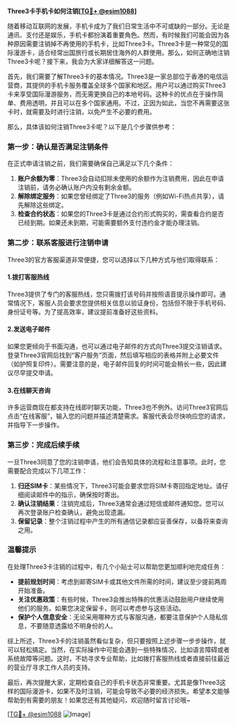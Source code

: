 **Three3卡手机卡如何注销[[TG💪+ @esim1088](https://t.me/s/esim1088)]**

随着移动互联网的发展，手机卡成为了我们日常生活中不可或缺的一部分。无论是通讯、支付还是娱乐，手机卡都扮演着重要角色。然而，有时候我们可能会因为各种原因需要注销掉不再使用的手机卡，比如Three3卡。Three3卡是一种常见的国际漫游卡，适合经常出国旅行或长期居住海外的人群使用。那么，如何正确地注销Three3卡呢？接下来，我会为大家详细解答这一问题。

首先，我们需要了解Three3卡的基本情况。Three3是一家总部位于香港的电信运营商，其提供的手机卡服务覆盖全球多个国家和地区。用户可以通过购买Three3卡来享受国际漫游服务，而无需更换自己的本地号码。这种卡的优点在于操作简单、费用透明，并且可以在多个国家通用。不过，正因为如此，当您不再需要这张卡时，就需要及时进行注销，以免产生不必要的费用。

那么，具体该如何注销Three3卡呢？以下是几个步骤供参考：

### 第一步：确认是否满足注销条件

在正式申请注销之前，我们需要确保自己满足以下几个条件：
1. **账户余额为零**：Three3会自动扣除未使用的余额作为注销费用，因此在申请注销前，请务必确认账户内没有剩余金额。
2. **解除绑定服务**：如果您曾经绑定了Three3的服务（例如Wi-Fi热点共享），请先解除这些绑定。
3. **检查合约状态**：如果您的Three3卡是通过合约形式购买的，需查看合约是否已经到期。如果还未到期，可能需要额外支付违约金才能办理注销。

### 第二步：联系客服进行注销申请

Three3的官方客服渠道非常便捷，您可以选择以下几种方式与他们取得联系：

#### 1.拨打客服热线
Three3提供了专门的客服热线，您只需拨打该号码并按照语音提示操作即可。通常情况下，客服人员会要求您提供相关信息以验证身份，包括但不限于手机号码、身份证号等。为了提高效率，建议提前准备好这些资料。

#### 2.发送电子邮件
如果您更倾向于书面沟通，也可以通过电子邮件的方式向Three3提交注销请求。登录Three3官网后找到“客户服务”页面，然后填写相应的表格并附上必要文件（如护照复印件）。需要注意的是，电子邮件回复的时间可能会稍长一些，因此建议尽早提交申请。

#### 3.在线聊天咨询
许多运营商现在都支持在线即时聊天功能，Three3也不例外。访问Three3官网后点击“在线客服”，输入您的问题并描述清楚需求。客服代表会尽快响应您的请求，并指导下一步操作。

### 第三步：完成后续手续

一旦Three3同意了您的注销申请，他们会告知具体的流程和注意事项。此时，您需要配合完成以下几项工作：

1. **归还SIM卡**：某些情况下，Three3可能会要求您将SIM卡寄回指定地址。请仔细阅读邮件中的指示，确保按时寄出。
2. **确认注销结果**：注销完成后，Three3通常会通过短信或邮件通知您。您可以再次登录账户检查确认，避免出现遗漏。
3. **保留记录**：整个注销过程中产生的所有通信记录都应妥善保存，以备将来查询之用。

### 温馨提示

在处理Three3卡注销的过程中，有几个小贴士可以帮助您更加顺利地完成任务：

- **提前规划时间**：考虑到邮寄SIM卡或其他文件所需的时间，建议至少提前两周开始准备。
- **关注优惠政策**：有些时候，Three3会推出特殊的优惠活动鼓励用户继续使用他们的服务。如果您决定保留卡，则可以考虑参与这些活动。
- **保护个人信息安全**：无论采用哪种方式与客服沟通，都要注意保护个人隐私信息，不要随意透露给不明身份的人。

综上所述，Three3卡的注销虽然看似复杂，但只要按照上述步骤一步步操作，就可以轻松搞定。当然，在实际操作中可能会遇到一些特殊情况，比如语言障碍或者系统故障等问题。这时，不妨寻求专业帮助，比如拨打客服热线或者直接前往最近的营业厅寻求工作人员的支持。

最后，再次提醒大家，定期检查自己的手机卡状态非常重要。尤其是像Three3这样的国际漫游卡，如果不及时注销，可能会导致不必要的经济损失。希望本文能够帮助到有需要的朋友！如果您还有其他疑问，欢迎随时留言讨论哦~

[[TG💪+ @esim1088](https://t.me/s/esim1088) ![Image](https://i.postimg.cc/4NQfJmqS/Snipaste-2025-05-13-00-14-12.png)]